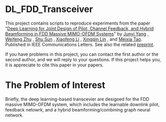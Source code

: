 # DL_FDD_Transceiver

This project contains scripts to reproduce experiments from the paper
"[Deep Learning for Joint Design of Pilot, Channel Feedback, and Hybrid Beamforming in FDD Massive MIMO-OFDM Systems](https://ieeexplore.ieee.org/abstract/document/10356134)"
by 
[Junyi Yang](mailto://yangjunyi@sjtu.edu.cn)
,
[Weifeng Zhu](mailto://eee-wf.zhu@polyu.edu.hk)
,
[Shu Sun](mailto://shusun@sjtu,edu.cn)
, 
[Xiaofeng Li](mailto://xiaofeng.li@intel.com)
, 
[Xingqin Lin](mailto://xingqinl@nvidia.com)
, 
and [Meixia Tao](mailto://mxtao@sjtu.edu.cn).
Published in IEEE Communications Letters.
See also the related [preprint](https://arxiv.org/abs/2312.05786).

If you have problems in this project, you can contact the first author or the second author, and we will reply to your questions.
If this project helps you, it is appreciate to cite this paper in your papers.

# The Problem of Interest

Briefly, the deep learning-based transcevier are designed for the FDD massive MIMO-OFDM system, which includes the learnable downlink pilot, feedback netowrk, and a hybrid beamforming/combining graph neural network.


